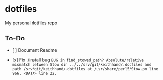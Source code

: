 # dotfiles

My personal dotfiles repo

## To-Do

- \[ \] Document Readme

- \[x\] Fix ./install bug
  `BUG in find_stowed_path? Absolute/relative mismatch between Stow dir ../../srv/git/keithhand/.dotfiles and path /srv/git/keithhand/.dotfiles at /usr/share/perl5/Stow.pm line 966, <DATA> line 22.`
